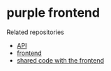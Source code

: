 # purple frontend

Related repositories

* [API](https://github.com/Clindbergh/thingy-api-purple)
* [frontend](https://github.com/Clindbergh/thingy-frontend-purple)
* [shared code with the frontend](https://github.com/Clindbergh/thingy-api-purple)